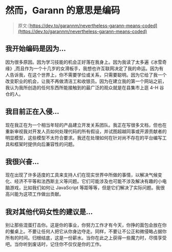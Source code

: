 # 然而，Garann 的意思是编码

> 原文:[https://dev.to/garannm/nevertheless-garann-means-coded](https://dev.to/garannm/nevertheless-garann-means-coded)

## [](#i-began-coding-because)我开始编码是因为...

因为很多原因。因为学习技能的机会正好落在我身上。因为我读了太多遍《冰雪奇缘》,而且作为一个十几岁的女滑板手，我想也许互联网决定了我的命运。因为有人告诉我，在这个世界上，你不需要学位或关系，只需要聪明。因为它给了我一个改变职业的机会，让我不再做清洁工和收银员。因为在建立我的第一个网站之前，我认为我所创造的任何东西所能接触到的最广泛的观众就是在县集市上逛 4-H 谷仓的人。

## [](#im-currently-hacking-on)我目前正在入侵...

现在我正在为一个相当年轻的产品建立开发关系团队。我正在写很多文档，但也在重新审视我对开发人员如何处理代码的所有假设，并试图超越同事或开源贡献者的明显模型，这些模型不太符合要求。我还在处理如何在针对尚不存在的平台编写工具和框架时提供向后兼容性的问题。

## [](#im-excited-about)我很兴奋...

现在出现了许多适度的工具来支持人们在现实世界中所做的事情，以解决气候变化、经济不平等和法西斯主义等问题。它们可能涉及也可能不涉及解决有趣的小电脑游戏，比如我们如何让 JavaScript 等距等等，但是它们解决了实际问题。我很高兴能为这项工作做出贡献。

## [](#my-advice-for-other-women-who-code-is)我对其他代码女性的建议是...

别让那些混蛋打击你。这是你的事业，你努力工作才有今天，你挣的面包会放在你的餐桌上。不要让任何人把它从你身边夺走。同样，不要让不公正和微侵略占据你所有的时间。归根结底，这是一份薪水。当你在此之上获得一些魔力时，尽情享受吧。当你听到废话时，记住你不仅仅是你的工作。
